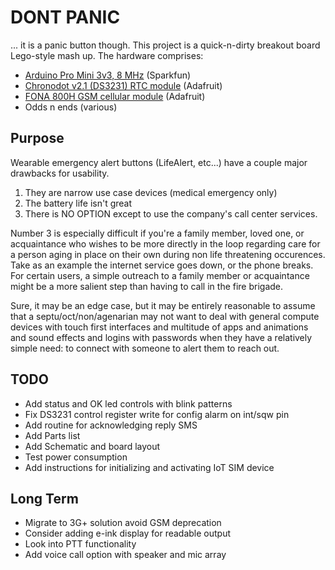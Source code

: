 # DONT PANIC
... it is a panic button though.  This project is a quick-n-dirty breakout board Lego-style mash up.  The hardware comprises:
- [Arduino Pro Mini 3v3, 8 MHz](https://www.sparkfun.com/products/11114) (Sparkfun)
- [Chronodot v2.1 (DS3231) RTC module](https://www.adafruit.com/product/255) (Adafruit)
- [FONA 800H GSM cellular module](https://www.adafruit.com/product/1946) (Adafruit)
- Odds n ends (various)


## Purpose
Wearable emergency alert buttons (LifeAlert, etc...) have a couple major drawbacks for usability.  
1. They are narrow use case devices (medical emergency only)
2. The battery life isn't great
3. There is NO OPTION except to use the company's call center services.
	
Number 3 is especially difficult if you're a family member, loved one, or acquaintance who wishes to be more directly in the loop 
regarding care for a person aging in place on their own during non life threatening occurences.  Take as an example the internet service goes down, or the phone breaks.  For certain 
users, a simple outreach to a family member or acquaintance might be a more salient step than having to call in the fire brigade.

Sure, it may be an edge case, but it may be entirely reasonable to assume that a septu/oct/non/agenarian may not want to deal with general compute
devices with touch first interfaces and multitude of apps and animations and sound effects and logins with passwords when they have a 
relatively simple need: to connect with someone to alert them to reach out.

## TODO
- Add status and OK led controls with blink patterns
- Fix DS3231 control register write for config alarm on int/sqw pin
- Add routine for acknowledging reply SMS
- Add Parts list
- Add Schematic and board layout
- Test power consumption
- Add instructions for initializing and activating IoT SIM device


## Long Term
- Migrate to 3G+ solution avoid GSM deprecation
- Consider adding e-ink display for readable output
- Look into PTT functionality
- Add voice call option with speaker and mic array